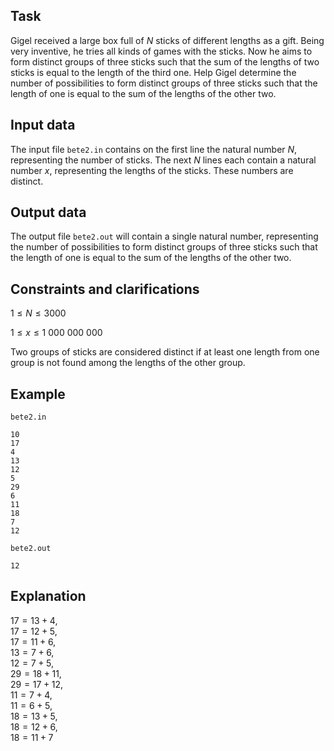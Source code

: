 ## Task

Gigel received a large box full of $N$ sticks of different lengths as a gift. Being very inventive, he tries all kinds of games with the sticks. Now he aims to form distinct groups of three sticks such that the sum of the lengths of two sticks is equal to the length of the third one. Help Gigel determine the number of possibilities to form distinct groups of three sticks such that the length of one is equal to the sum of the lengths of the other two. 

## Input data

The input file `bete2.in` contains on the first line the natural number $N$, representing the number of sticks. The next $N$ lines each contain a natural number $x$, representing the lengths of the sticks. These numbers are distinct.

## Output data

The output file `bete2.out` will contain a single natural number, representing the number of possibilities to form distinct groups of three sticks such that the length of one is equal to the sum of the lengths of the other two.

## Constraints and clarifications

$1 \leq N \leq 3000$

$1 \leq x \leq 1\ 000\ 000\ 000$ 

Two groups of sticks are considered distinct if at least one length from one group is not found among the lengths of the other group.

## Example

`bete2.in`
```
10
17
4
13
12
5
29
6
11
18
7
12
```

`bete2.out`
```
12
```

## Explanation

$17 = 13 + 4$,  
$17 = 12 + 5$,  
$17 = 11 + 6$,  
$13 = 7 + 6$,  
$12 = 7 + 5$,  
$29 = 18 + 11$,  
$29 = 17 + 12$,  
$11 = 7 + 4$,  
$11 = 6 + 5$,  
$18 = 13 + 5$,  
$18 = 12 + 6$,  
$18 = 11 + 7$